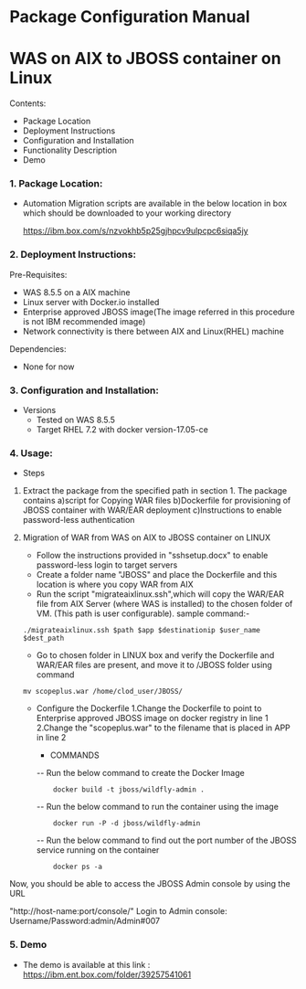 # Package Configuration Manual
# WAS on AIX to JBOSS container on Linux
Contents:

 * Package Location
 * Deployment Instructions
 * Configuration and Installation
 * Functionality Description
 * Demo


### 1. Package Location:

 * Automation Migration scripts are available in the below location in box which should be downloaded to your working directory
 
   https://ibm.box.com/s/nzvokhb5p25gjhpcv9ulpcpc6siqa5jy
 

### 2. Deployment Instructions:

Pre-Requisites:

* WAS 8.5.5  on a AIX machine
* Linux server with Docker.io installed
* Enterprise approved JBOSS image(The image referred in this procedure is not IBM recommended image)
* Network connectivity is there between AIX and Linux(RHEL) machine


Dependencies:

* None for now


### 3. Configuration and Installation:

* Versions
	* Tested on WAS 8.5.5
	* Target RHEL 7.2 with docker version-17.05-ce


### 4. Usage:

* Steps

1. Extract the package from the specified path in section 1. The package contains 
	a)script for Copying WAR files 
	b)Dockerfile for provisioning of JBOSS container with WAR/EAR deployment
	c)Instructions to enable password-less authentication
2. Migration of WAR from WAS on AIX to JBOSS container on LINUX
	* Follow the instructions provided in "sshsetup.docx" to enable password-less login to target servers
	* Create a folder name "JBOSS" and place the Dockerfile and this location is where you copy WAR from AIX
	* Run the script "migrateaixlinux.ssh",which will copy the WAR/EAR file from AIX Server (where WAS is installed) to the chosen folder of VM. (This path is user configurable).
	sample command:-
	```
	./migrateaixlinux.ssh $path $app $destinationip $user_name $dest_path
	```
	* Go to chosen folder in LINUX box and verify the Dockerfile and WAR/EAR files are present, and move it to /JBOSS folder using command 
	```
	mv scopeplus.war /home/clod_user/JBOSS/
	```
	
	* Configure the Dockerfile
		1.Change the Dockerfile to point to Enterprise approved JBOSS image on docker registry in line 1
		2.Change the "scopeplus.war" to the filename that is placed in APP in line 2
		* COMMANDS
		
		-- Run the below command to create the Docker Image
		```
			docker build -t jboss/wildfly-admin . 
		```	
		-- Run the below command to run the container using the image
		```
			docker run -P -d jboss/wildfly-admin 
		```	
		-- Run the below command to find out the port number of the JBOSS service running on the container
		```
			docker ps -a 
		```	
        
Now, you should be able to access the JBOSS Admin console by using the URL

"http://host-name:port/console/" 
Login to Admin console:
	Username/Password:admin/Admin#007
 
### 5. Demo
 * The demo is available at this link : https://ibm.ent.box.com/folder/39257541061
